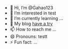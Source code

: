 - 👋 Hi, I’m @Gahao123
- 👀 I’m interested in test
- 🌱 I’m currently learning ...
- 📖 My blog [have a try](https://fanyi.youdao.com/?msclkid=d55b61748b101b9d5907060ff2963adf#/TextTranslate)
- 📫 How to reach me ...
- 😄 Pronouns: testt
- ⚡ Fun fact: ...

<!---
Gahao123/Gahao123 is a ✨ special ✨ repository because its `README.md` (this file) appears on your GitHub profile.
You can click the Preview link to take a look at your changes.
--->
